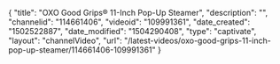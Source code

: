{
    "title": "OXO Good Grips&reg; 11-Inch Pop-Up Steamer",
    "description": "",
    "channelid": "114661406",
    "videoid": "109991361",
    "date_created": "1502522887",
    "date_modified": "1504290408",
    "type": "captivate",
    "layout": "channelVideo",
    "url": "\/latest-videos\/oxo-good-grips-11-inch-pop-up-steamer\/114661406-109991361"
}